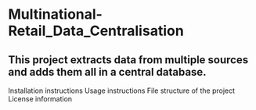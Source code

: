 # Multinational-Retail_Data_Centralisation
## This project extracts data from multiple sources and adds them all in a central database.
Installation instructions
Usage instructions
File structure of the project
License information
